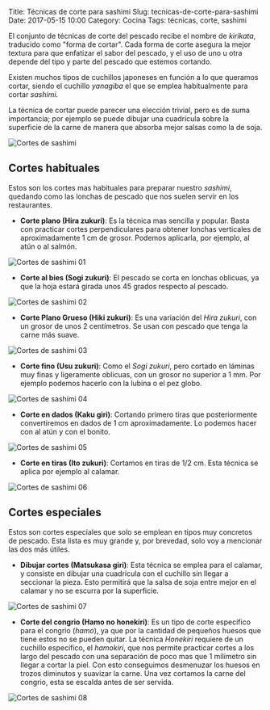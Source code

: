 Title: Técnicas de corte para sashimi
Slug: tecnicas-de-corte-para-sashimi
Date: 2017-05-15 10:00
Category: Cocina
Tags: técnicas, corte, sashimi



El conjunto de técnicas de corte del pescado recibe el nombre de *kirikata*, traducido como "forma de cortar". Cada forma de corte asegura la mejor textura para que enfatizar el sabor del pescado, y el uso de uno u otra depende del tipo y parte del pescado que estemos cortando.

Existen muchos tipos de cuchillos japoneses en función a lo que queramos cortar, siendo el cuchillo *yanagiba* el que se emplea habitualmente para cortar *sashimi*.

La técnica de cortar puede parecer una elección trivial, pero es de suma importancia; por ejemplo se puede dibujar una cuadrícula sobre la superficie de la carne de manera que absorba mejor salsas como la de soja.


![Cortes de sashimi]({filename}/images/cortes-de-sashimi.jpg)

## Cortes habituales

Estos son los cortes mas habituales para preparar nuestro *sashimi*, quedando como las lonchas de pescado que nos suelen servir en los restaurantes.

* **Corte plano (Hira zukuri)**: Es la técnica mas sencilla y popular. Basta con practicar cortes perpendiculares para obtener lonchas verticales de aproximadamente 1 cm de grosor. Podemos aplicarla, por ejemplo, al atún o al salmón.

![Cortes de sashimi 01]({filename}/images/cortes-de-sashimi-01.jpg)

* **Corte al bies (Sogi zukuri)**: El pescado se corta en lonchas oblicuas, ya que la hoja estará girada unos 45 grados respecto al pescado.

![Cortes de sashimi 02]({filename}/images/cortes-de-sashimi-02.jpg)

* **Corte Plano Grueso (Hiki zukuri)**: Es una variación del *Hira zukuri*, con un grosor de unos 2 centímetros. Se usan con pescado que tenga la carne más suave.

![Cortes de sashimi 03]({filename}/images/cortes-de-sashimi-03.jpg)

* **Corte fino (Usu zukuri)**: Como el *Sogi zukuri*, pero cortado en láminas muy finas y ligeramente oblicuas, con un grosor no superior a 1 mm. Por ejemplo podemos hacerlo con la lubina o el pez globo.

![Cortes de sashimi 04]({filename}/images/cortes-de-sashimi-04.jpg)

* **Corte en dados (Kaku giri)**: Cortando primero tiras que posteriormente convertiremos en dados de 1 cm aproximadamente. Lo podemos hacer con al atún y con el bonito.

![Cortes de sashimi 05]({filename}/images/cortes-de-sashimi-05.jpg)

* **Corte en tiras (Ito zukuri)**: Cortamos en tiras de 1/2 cm. Esta técnica se aplica por ejemplo al calamar.

![Cortes de sashimi 06]({filename}/images/cortes-de-sashimi-06.jpg)

## Cortes especiales

Estos son cortes especiales que solo se emplean en tipos muy concretos de pescado. Esta lista es muy grande y, por brevedad, solo voy a mencionar las dos más útiles.

* **Dibujar cortes (Matsukasa giri)**: Esta técnica se emplea para el calamar, y consiste en dibujar una cuadrícula con el cuchillo sin llegar a seccionar la pieza. Esto permitirá que la salsa de soja entre mejor en el calamar y no se escurra por la superficie.

![Cortes de sashimi 07]({filename}/images/cortes-de-sashimi-07.jpg)

* **Corte del congrio (Hamo no honekiri)**: Es un tipo de corte específico para el congrio (*hamo*), ya que por la cantidad de pequeños huesos que tiene estos no se pueden quitar. La técnica *Honekiri* requiere de un cuchillo específico, el *hamokiri*, que nos permite practicar cortes a los largo del pescado con una separación de poco mas que 1 milímetro sin llegar a cortar la piel. Con esto conseguimos desmenuzar los huesos en trozos diminutos y suavizar la carne. Una vez cortamos la carne del congrio, esta se escalda antes de ser servida.

![Cortes de sashimi 08]({filename}/images/cortes-de-sashimi-08.jpg)
